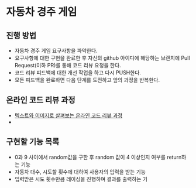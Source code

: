 # 자동차 경주 게임
## 진행 방법
* 자동차 경주 게임 요구사항을 파악한다.
* 요구사항에 대한 구현을 완료한 후 자신의 github 아이디에 해당하는 브랜치에 Pull Request(이하 PR)를 통해 코드 리뷰 요청을 한다.
* 코드 리뷰 피드백에 대한 개선 작업을 하고 다시 PUSH한다.
* 모든 피드백을 완료하면 다음 단계를 도전하고 앞의 과정을 반복한다.

## 온라인 코드 리뷰 과정
* [텍스트와 이미지로 살펴보는 온라인 코드 리뷰 과정](https://github.com/next-step/nextstep-docs/tree/master/codereview)
* 
## 구현할 기능 목록
* 0과 9 사이에서 random값을 구한 후 random 값이 4 이상인지 여부를 return하는 기능
* 자동차 대수, 시도할 횟수에 대하여 사용자의 입력을 받는 기능
* 입력받은 시도 횟수만큼 레이싱을 진행하며 결과를 출력하는 기